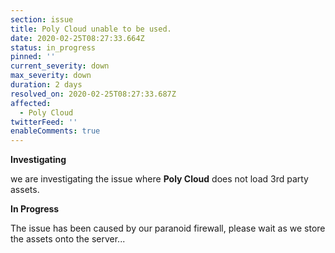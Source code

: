 ```yaml
---
section: issue
title: Poly Cloud unable to be used.
date: 2020-02-25T08:27:33.664Z
status: in_progress
pinned: ''
current_severity: down
max_severity: down
duration: 2 days
resolved_on: 2020-02-25T08:27:33.687Z
affected:
  - Poly Cloud
twitterFeed: ''
enableComments: true
---
```

**Investigating**

we are investigating the issue where **Poly Cloud** does not load 3rd party assets.



**In Progress**

The issue has been caused by our paranoid firewall, please wait as we store the assets onto the server...
